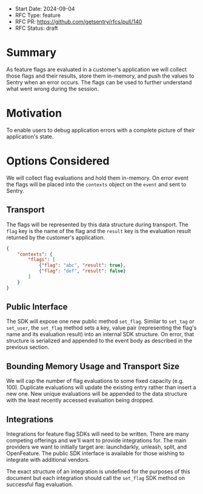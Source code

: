 - Start Date: 2024-09-04
- RFC Type: feature
- RFC PR: https://github.com/getsentry/rfcs/pull/140
- RFC Status: draft

# Summary

As feature flags are evaluated in a customer's application we will collect those flags and their results, store them in-memory, and push the values to Sentry when an error occurs. The flags can be used to further understand what went wrong during the session.

# Motivation

To enable users to debug application errors with a complete picture of their application's state.

# Options Considered

We will collect flag evaluations and hold them in-memory.  On error event the flags will be placed into the `contexts` object on the `event` and sent to Sentry.

## Transport

The flags will be represented by this data structure during transport. The `flag` key is the name of the flag and the `result` key is the evaluation result returned by the customer's application.

```json
{
    "contexts": {
        "flags": [
            {"flag": "abc", "result": true},
            {"flag": "def", "result": false}
        ]
    }
}
```

## Public Interface

The SDK will expose one new public method `set_flag`.  Similar to `set_tag` or `set_user`, the `set_flag` method sets a key, value pair (representing the flag's name and its evaluation result) into an internal SDK structure. On error, that structure is serialized and appended to the event body as described in the previous section.

## Bounding Memory Usage and Transport Size

We will cap the number of flag evaluations to some fixed capacity (e.g. 100). Duplicate evaluations will update the existing entry rather than insert a new one. New unique evaluations will be appended to the data structure with the least recently accessed evaluation being dropped.

## Integrations

Integrations for feature flag SDKs will need to be written. There are many competing offerings and we'll want to provide integrations for. The main providers we want to initially target are: launchdarkly, unleash, split, and OpenFeature. The public SDK interface is available for those wishing to integrate with additional vendors.

The exact structure of an integration is undefined for the purposes of this document but each integration should call the `set_flag` SDK method on successful flag evaluation.
